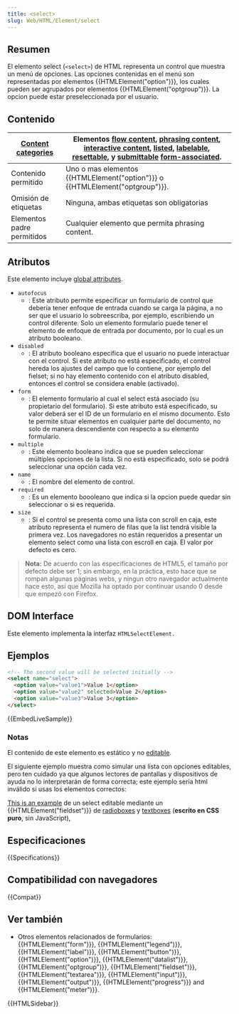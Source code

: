 ```yaml
---
title: <select>
slug: Web/HTML/Element/select
---
```


## Resumen

El elemento select (`<select>`) de HTML representa un control que muestra un menú de opciones. Las opciones contenidas en el menú son representadas por elementos {{HTMLElement("option")}}, los cuales pueden ser agrupados por elementos {{HTMLElement("optgroup")}}. La opcion puede estar preseleccionada por el usuario.

## Contenido

| [Content categories](/es/docs/HTML/Content_categories) | Elementos [flow content](/es/docs/HTML/Content_categories#Flow_content), [phrasing content](/es/docs/HTML/Content_categories#Phrasing_content), [interactive content](/es/docs/HTML/Content_categories#Interactive_content), [listed](/es/docs/HTML/Content_categories#Form_listed), [labelable](/es/docs/HTML/Content_categories#Form_labelable), [resettable](/es/docs/HTML/Content_categories#Form_resettable), y [submittable](/es/docs/HTML/Content_categories#Form_submittable) [form-associated](/es/docs/HTML/Content_categories#Form-associated_). |
| ------------------------------------------------------ | ----------------------------------------------------------------------------------------------------------------------------------------------------------------------------------------------------------------------------------------------------------------------------------------------------------------------------------------------------------------------------------------------------------------------------------------------------------------------------------------------------------------------------------------------------------- |
| Contenido permitido                                    | Uno o mas elementos {{HTMLElement("option")}} o {{HTMLElement("optgroup")}}.                                                                                                                                                                                                                                                                                                                                                                                                                                                                                |
| Omisión de etiquetas                                   | Ninguna, ambas etiquetas son obligatorias                                                                                                                                                                                                                                                                                                                                                                                                                                                                                                                   |
| Elementos padre permitidos                             | Cualquier elemento que permita phrasing content.                                                                                                                                                                                                                                                                                                                                                                                                                                                                                                            |

## Atributos

Este elemento incluye [global attributes](/es/docs/Web/HTML/Global_attributes).

- `autofocus`
  - : Este atributo permite especificar un formulario de control que debería tener enfoque de entrada cuando se carga la página, a no ser que el usuario lo sobreescriba, por ejemplo, escribiendo un control diferente. Solo un elemento formulario puede tener el elemento de enfoque de entrada por documento, por lo cual es un atributo booleano.
- `disabled`
  - : El atributo booleano especifica que el usuario no puede interactuar con el control. Si este atributo no está especificado, el control hereda los ajustes del campo que lo contiene, por ejemplo del fielset; si no hay elemento contenido con el atributo disabled, entonces el control se considera enable (activado).
- `form`
  - : El elemento formulario al cual el select está asociado (su propietario del formulario). Si este atributo está especificado, su valor deberá ser el ID de un formulario en el mismo documento. Esto te permite situar elementos en cualquier parte del documento, no solo de manera descendiente con respecto a su elemento formulario.
- `multiple`
  - : Este elemento booleano indica que se pueden seleccionar múltiples opciones de la lista. Si no está especificado, solo se podrá seleccionar una opción cada vez.
- `name`
  - : El nombre del elemento de control.
- `required`
  - : Es un elemento boooleano que indica si la opcion puede quedar sin seleccionar o si es requerida.
- `size`
  - : Si el control se presenta como una lista con scroll en caja, este atributo representa el numero de filas que la list tendrá visible la primera vez. Los navegadores no están requeridos a presentar un elemento select como una lista con escroll en caja. El valor por defecto es cero.

> **Nota:** De acuerdo con las especificaciones de HTML5, el tamaño por defecto debe ser 1; sin embargo, en la práctica, esto hace que se rompan algunas páginas webs, y ningun otro navegador actualmente hace esto, así que Mozilla ha optado por continuar usando 0 desde que empezó con Firefox.

## DOM Interface

Este elemento implementa la interfaz `HTMLSelectElement.`

## Ejemplos

```html
<!-- The second value will be selected initially -->
<select name="select">
  <option value="value1">Value 1</option>
  <option value="value2" selected>Value 2</option>
  <option value="value3">Value 3</option>
</select>
```

{{EmbedLiveSample}}

### Notas

El contenido de este elemento es estático y no [editable](/es/docs/HTML/Content_Editable).

El siguiente ejemplo muestra como simular una lista con opciones editables, pero ten cuidado ya que algunos lectores de pantallas y dispositivos de ayuda no lo interpretarán de forma correcta; este ejemplo sería html inválido si usas los elementos correctos:

[This is an example](/files/4563/editable_select.html) de un select editable mediante un {{HTMLElement("fieldset")}} de [radioboxes](/es/docs/HTML/Element/Input) y [textboxes](/es/docs/HTML/Element/Input) (**escrito en CSS puro**, sin JavaScript),

## Especificaciones

{{Specifications}}

## Compatibilidad con navegadores

{{Compat}}

## Ver también

- Otros elementos relacionados de formularios: {{HTMLElement("form")}}, {{HTMLElement("legend")}}, {{HTMLElement("label")}}, {{HTMLElement("button")}}, {{HTMLElement("option")}}, {{HTMLElement("datalist")}}, {{HTMLElement("optgroup")}}, {{HTMLElement("fieldset")}}, {{HTMLElement("textarea")}}, {{HTMLElement("input")}}, {{HTMLElement("output")}}, {{HTMLElement("progress")}} and {{HTMLElement("meter")}}.

{{HTMLSidebar}}
